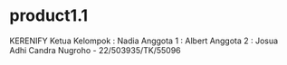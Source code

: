 # product1.1
KERENIFY
Ketua Kelompok : Nadia 
Anggota 1 : Albert 
Anggota 2 : Josua  Adhi Candra Nugroho -  22/503935/TK/55096